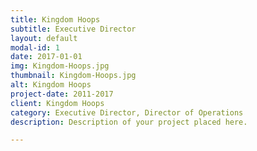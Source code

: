```yaml
---
title: Kingdom Hoops
subtitle: Executive Director
layout: default
modal-id: 1
date: 2017-01-01
img: Kingdom-Hoops.jpg
thumbnail: Kingdom-Hoops.jpg
alt: Kingdom Hoops
project-date: 2011-2017
client: Kingdom Hoops
category: Executive Director, Director of Operations
description: Description of your project placed here.

---
```

